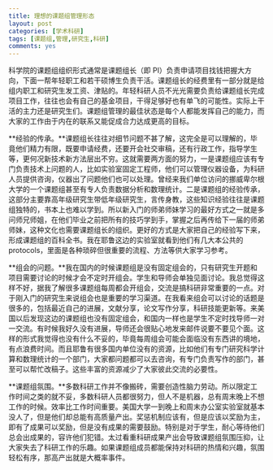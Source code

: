 ```yaml
---
title: 理想的课题组管理形态
layout: post
categories: [学术科研]
tags: [课题组,管理,研究生,科研]
comments: yes
---
```


科学院的课题组组织形式通常是课题组长（即 PI）负责申请项目找钱把握大方向，下面一帮年轻职工和若干硕博生负责干活。课题组长的经费里有一部分就是给组内职工和研究生发工资、津贴的。年轻科研人员不光光需要负责给课题组长完成项目工作，往往也会有自己的基金项目，干得足够好也有单飞的可能性。实际上干活的主力还是研究生们。课题组管理的最佳状态是每个人都能发挥自己的能力，而大家的工作由于内在的联系又能促成合力达成更高的目标。

**经验的传承。**课题组长往往对细节问题不甚了解，这完全是可以理解的，毕竟他们精力有限，既要申请经费，还要开会社交审稿，还有行政工作，指导学生等，更何况新技术新方法层出不穷。这就需要两方面的努力，一是课题组应该有专门负责技术上问题的人，比如实验室固定工程师，他们可以管理仪器设备，为科研人员提供咨询，仪器出了问题他们也可以处理。曾经来我们单位访问的挪威卑尔根大学的一个课题组甚至有专人负责数据分析和数理统计。二是课题组的经验传承，这部分主要靠高年级研究生带低年级研究生，言传身教，这些知识经验往往是课题组独特的，书本上也难以学到。所以新入门的师弟师妹学习的最好方式之一就是多问师兄师姐，在他们毕业之前把所有的技巧学到手，掌握之后再传给下一届的师弟师妹，这种文化也需要课题组长的组织。更好的方式是大家把自己的经验写下来，形成课题组的百科全书。我在耶鲁这边的实验室就看到他们有几大本公共的 protocols，里面是各种琐碎但很重要的流程、方法等供大家学习参考。

**组会的问题。**我在国内的时候课题组是没有固定组会的，只有研究生开题和项目需要讨论的时候才会不定时开组会。学生和导师会单独见面讨论。我总觉得这样不好，据我了解很多课题组每周都会开组会，交流是搞科研非常重要的一点。对于刚入门的研究生来说组会也是重要的学习渠道。在我看来组会可以讨论的话题是很多的，包括最近自己的进展，文献分享，论文写作分享，科研技能更新等。来美国以后发现这边的课题组也没有固定组会，和国内一样也是学生不定时找导师一对一交流。有时候我好久没有进展，导师还会很贴心地发来邮件说要不要见个面。这样的形式我觉得也没有什么不妥的，毕竟每周组会可能会面临没有东西讲的境地，有点浪费时间。而且耶鲁有很多国内单位没有的资源，比如他们有专门研究科学计算和数理统计的一个部门，大家都问题都可以去咨询，有专门负责写作的部门，甚至可以帮忙改稿子。这些丰富的资源减少了大家彼此交流的必要性。

**课题组氛围。**多数科研工作并不像搬砖，需要创造性脑力劳动。所以限定工作时间之类的就不妥，多数科研人员都很努力，但人不是机器，总有周末晚上不想工作的时候。效率比工作时间重要。美国大学一到晚上和周末办公室实验室就基本没人了，但是他们却总能有高质量产出。奖惩机制应该有，但是应该以奖励为主，即有了成果可以奖励，但是没有成果的需要鼓励。特别是对于学生，耐心等待他们总会出成果的，容许他们犯错。太过看重科研成果产出会导致课题组氛围压抑，让大家失去了科研工作的乐趣。如果课题组成员都能保持对科研的热情和兴趣，氛围轻松有序，那高产出就是大概率事件。